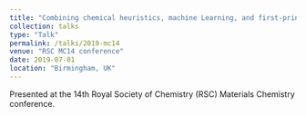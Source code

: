 ```yaml
---
title: "Combining chemical heuristics, machine Learning, and first-principles calculations for rapid materials screening"
collection: talks
type: "Talk"
permalink: /talks/2019-mc14
venue: "RSC MC14 conference"
date: 2019-07-01
location: "Birmingham, UK"
---
```


Presented at the 14th Royal Society of Chemistry (RSC) Materials Chemistry conference. 